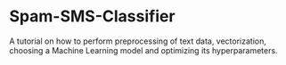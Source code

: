 # Spam-SMS-Classifier
A tutorial on how to perform preprocessing of text data, vectorization, choosing a Machine Learning model and optimizing its hyperparameters.
